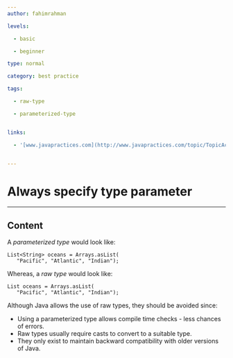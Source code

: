 ```yaml
---
author: fahimrahman

levels:

  - basic

  - beginner

type: normal

category: best practice

tags:

  - raw-type

  - parameterized-type


links:

  - '[www.javapractices.com](http://www.javapractices.com/topic/TopicAction.do?Id=224){website}'


---
```


# Always specify type parameter

---
## Content

A *parameterized type* would look like:
```
List<String> oceans = Arrays.asList(
   "Pacific", "Atlantic", "Indian");
```
Whereas, a *raw type* would look like:
```
List oceans = Arrays.asList(
   "Pacific", "Atlantic", "Indian");
```
Although Java allows the use of raw types, they should be avoided since:
* Using a parameterized type allows compile time checks - less chances of errors.
* Raw types usually require casts to convert to a suitable type.
* They only exist to maintain backward compatibility with older versions of Java.

